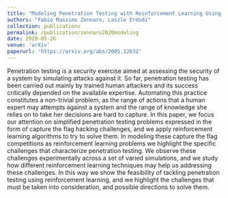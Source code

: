 ```yaml
---
title: "Modeling Penetration Testing with Reinforcement Learning Using Capture-the-Flag Challenges: Trade-offs between Model-free Learning and A Priori Knowledge"
authors: "Fabio Massimo Zennaro, Laszlo Erdodi"
collection: publications
permalink: /publication/zennaro2020modeling
date: 2020-05-26
venue: 'arXiv'
paperurl: 'https://arxiv.org/abs/2005.12632'
---
```


Penetration testing is a security exercise aimed at assessing the security of a system by simulating attacks against it. So far, penetration testing has been carried out mainly by trained human attackers and its success critically depended on the available expertise. Automating this practice constitutes a non-trivial problem, as the range of actions that a human expert may attempts against a system and the range of knowledge she relies on to take her decisions are hard to capture. In this paper, we focus our attention on simplified penetration testing problems expressed in the form of capture the flag hacking challenges, and we apply reinforcement learning algorithms to try to solve them. In modeling these capture the flag competitions as reinforcement learning problems we highlight the specific challenges that characterize penetration testing. We observe these challenges experimentally across a set of varied simulations, and we study how different reinforcement learning techniques may help us addressing these challenges. In this way we show the feasibility of tackling penetration testing using reinforcement learning, and we highlight the challenges that must be taken into consideration, and possible directions to solve them.
